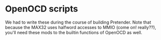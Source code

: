 # OpenOCD scripts

We had to write these during the course of building Pretender.
Note that because the MAX32 uses halfword accesses to MMIO (come on! really??), you'll need these mods to the builtin functions of OpenOCD as well.


